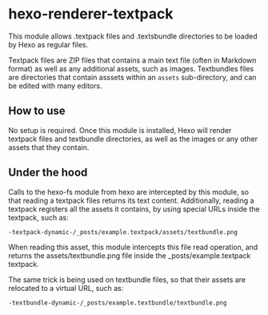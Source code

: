 # hexo-renderer-textpack

This module allows .textpack files and .textsbundle directories to be loaded by Hexo as regular files.

Textpack files are ZIP files that contains a main text file (often in Markdown format) as well as any additional assets, such as images. 
Textbundles files are directories that contain asssets within an `assets` sub-directory, and can be edited with many editors.

## How to use

No setup is required. Once this module is installed, Hexo will render textpack files and textbundle directories, as well as the images or any other assets that they contain.

## Under the hood

Calls to the hexo-fs module from hexo are intercepted by this module, so that reading a textpack files returns its text content. Additionally, reading a textpack registers all the assets it contains, by using special URLs inside the textpack, such as:

	-textpack-dynamic-/_posts/example.textpack/assets/textbundle.png

When reading this asset, this module intercepts this file read operation, and returns the assets/textbundle.png file inside the \_posts/example.textpack textpack.

The same trick is being used on textbundle files, so that their assets are relocated to a virtual URL, such as:

	-textbundle-dynamic-/_posts/example.textbundle/textbundle.png


